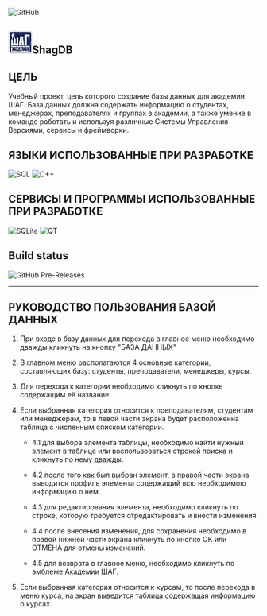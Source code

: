 ﻿![GitHub](https://img.shields.io/github/license/itstep-vrn/ShagDB?style=for-the-badge)
## ![Logo](img/logo.png)ShagDB

## ЦЕЛЬ

Учебный проект, цель которого создание базы данных для академии ШАГ. База данных должна содержать информацию о студентах,
менеджерах, преподавателях и группах в академии, а также умение в команде работать и используя различные Системы Управления Версиями, сервисы и фреймворки.

## ЯЗЫКИ ИСПОЛЬЗОВАННЫЕ ПРИ РАЗРАБОТКЕ
![SQL](https://img.shields.io/badge/LANG-SQL-green) 
![C++](https://img.shields.io/badge/LANG-C++-green) 

## СЕРВИСЫ И ПРОГРАММЫ ИСПОЛЬЗОВАННЫЕ ПРИ РАЗРАБОТКЕ
![SQLite](https://img.shields.io/badge/LANG-SQLite-green) 
![QT](https://img.shields.io/badge/LANG-QT-green) 

## Build status
![GitHub Pre-Releases](https://img.shields.io/github/downloads-pre/itstep-vrn/ShagDB/pre-release/total?style=for-the-badge)

___

## РУКОВОДСТВО ПОЛЬЗОВАНИЯ БАЗОЙ ДАННЫХ

1. При входе в базу данных для перехода в главное меню необходимо дважды кликнуть на кнопку "БАЗА ДАННЫХ"

2. В главном меню располагаются 4 основные категории, составляющих базу: студенты, преподаватели, менеджеры, курсы.

3. Для перехода к категории необходимо кликнуть по кнопке содержащим её название.

4. Если выбранная категория относится к преподавателям, студентам или менеджерам, то в левой части экрана будет
   расположенна таблица с численным списком категории.
   
      + 4.1 для выбора элемента таблицы, необходимо найти нужный элемент в таблице или воспользоваться строкой поиска и кликнуть по нему дважды.
   
      + 4.2 после того как был выбран элемент, в правой части экрана выводится профиль элемента содержащий всю необходимою информацию о нем.
   
      + 4.3 для редактирования элемента, необходимо кликнуть по строке, которую требуется отредактировать и внести изменения.
   
      + 4.4 после внесения изменения, для сохранения необходимо в правой нижней части экрана кликнуть по кнопке ОК или ОТМЕНА для
      отмены изменений.
   
      + 4.5 для возврата в главное меню, необходимо кликнуть по эмблеме Академии ШАГ.

5. Если выбранная категория относится к курсам, то после перехода в меню курса, на экран выведится таблица содержащая информацию о курсах.
